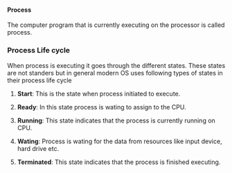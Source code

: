 #### Process
The computer program that is currently executing on the processor is called
process.

### Process Life cycle
When process is executing it goes through the different states. These states 
are not standers but in general modern OS uses following types of states in 
their process life cycle

1. **Start**: This is the state when process initiated to execute.

2. **Ready**: In this state process is wating to assign to the CPU.

3. **Running**: This state indicates that the process is currently running on 
CPU.

4. **Wating**: Process is wating for the data from resources like input device,
hard drive etc.

5. **Terminated**: This state indicates that the process is finished executing.


